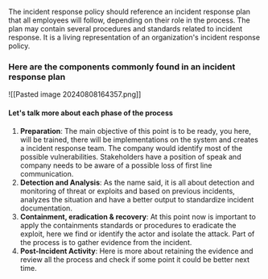The incident response policy should reference an incident response plan that all employees will follow, depending on their role in the process.  The plan may contain several procedures and standards related to incident response. It is a living representation of an organization's incident response policy.
### Here are the components commonly found in an incident response plan

![[Pasted image 20240808164357.png]]
#### Let's talk more about each phase of the process

1. **Preparation**: The main objective of this point is to be ready, you here, will be trained, there will be implementations on the system and creates a incident response team. The company would identify most of the possible vulnerabilities. Stakeholders have a position of speak and company needs to be aware of a possible loss of first line communication.
2. **Detection and Analysis**: As the name said, it is all about detection and monitoring of threat or exploits and based on previous incidents, analyzes the situation and have a better output  to standardize incident documentation.
3. **Containment, eradication & recovery**: At this point now is important to apply the containments standards or procedures to eradicate the exploit, here we find or identify the actor and isolate the attack. Part of the process is to gather evidence from the incident.
4. **Post-Incident Activity**: Here is more about retaining the evidence and review all the process and check if some point it could be better next time.